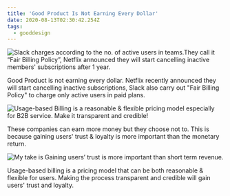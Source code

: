 ```yaml
---
title: 'Good Product Is Not Earning Every Dollar'
date: 2020-08-13T02:30:42.254Z
tags:
  - gooddesign
---
```


![Slack charges according to the no. of active users in teams.They call it “Fair Billing Policy”, Netflix announced they will start cancelling inactive members' subscriptions after 1 year. ](./10.png)

Good Product is not earning every dollar. Netflix recently announced they will start cancelling inactive subscriptions, Slack also carry out "Fair Billing Policy" to charge only active users in paid plans.

![Usage-based Billing is a reasonable & flexible pricing model especially for B2B service. Make it transparent and credible!](./11.png)

These companies can earn more money but they choose not to. This is because gaining users' trust & loyalty is more important than the monetary return.

![My take is Gaining users’ trust is more important than short term revenue.](./12.png)

Usage-based billing is a pricing model that can be both reasonable & flexible for users. Making the process transparent and credible will gain users' trust and loyalty.
